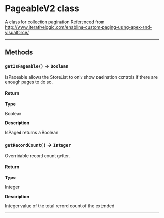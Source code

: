 # PageableV2 class

A class for collection pagination Referenced from http://www.iterativelogic.com/enabling-custom-paging-using-apex-and-visualforce/

---
## Methods
### `getIsPageable()` → `Boolean`

IsPageable allows the StoreList to only show pagination controls if there are enough pages to do so.

#### Return

**Type**

Boolean

**Description**

IsPaged returns a Boolean

### `getRecordCount()` → `Integer`

Overridable record count getter.

#### Return

**Type**

Integer

**Description**

Integer value of the total record count of the extended

---
